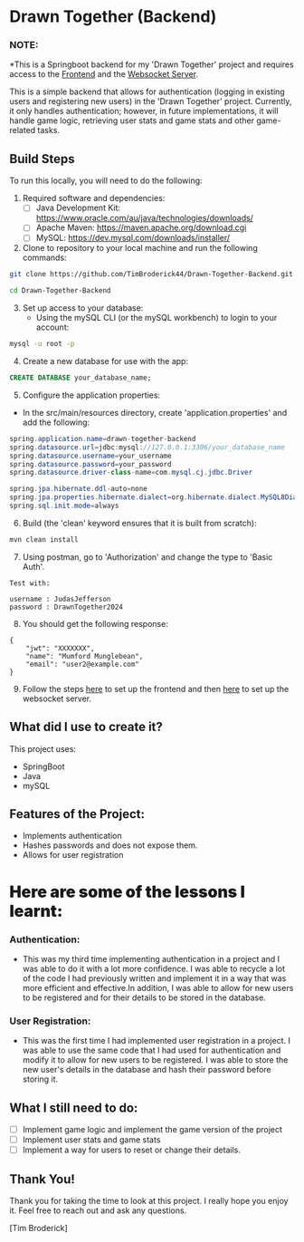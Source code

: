 # Drawn Together (Backend)

### NOTE:
*This is a Springboot backend for my 'Drawn Together' project and requires access to the [Frontend](https://github.com/TimBroderick44/Drawn-Together-Frontend) and the [Websocket Server](https://github.com/TimBroderick44/Drawn-Together-Websocket-Server).

This is a simple backend that allows for authentication (logging in existing users and registering new users) in the 'Drawn Together' project. Currently, it only handles authentication; however, in future implementations, it will handle game logic, retrieving user stats and game stats and other game-related tasks.

## Build Steps

To run this locally, you will need to do the following:

1. Required software and dependencies:
     - [ ] Java Development Kit: https://www.oracle.com/au/java/technologies/downloads/
     - [ ] Apache Maven: https://maven.apache.org/download.cgi
     - [ ] MySQL: https://dev.mysql.com/downloads/installer/

2. Clone to repository to your local machine and run the following commands:

```bash
git clone https://github.com/TimBroderick44/Drawn-Together-Backend.git
```

```bash
cd Drawn-Together-Backend
```

3. Set up access to your database:
   - Using the mySQL CLI (or the mySQL workbench) to login to your account:

```bash
mysql -u root -p
```

4. Create a new database for use with the app:

```sql
CREATE DATABASE your_database_name;
```

5. Configure the application properties:

- In the src/main/resources directory, create 'application.properties' and add the following:

```java
spring.application.name=drawn-together-backend
spring.datasource.url=jdbc:mysql://127.0.0.1:3306/your_database_name
spring.datasource.username=your_username
spring.datasource.password=your_password
spring.datasource.driver-class-name=com.mysql.cj.jdbc.Driver

spring.jpa.hibernate.ddl-auto=none
spring.jpa.properties.hibernate.dialect=org.hibernate.dialect.MySQL8Dialect
spring.sql.init.mode=always
```

6. Build (the 'clean' keyword ensures that it is built from scratch):

```bash
mvn clean install
```

7. Using postman, go to 'Authorization' and change the type to 'Basic Auth'. 

  ```
  Test with:

  username : JudasJefferson
  password : DrawnTogether2024
  ```

8. You should get the following response:
```   
{
    "jwt": "XXXXXXX",
    "name": "Mumford Munglebean",
    "email": "user2@example.com"
}
```
9. Follow the steps [here](https://github.com/TimBroderick44/Drawn-Together-Frontend) to set up the frontend and then [here](https://github.com/TimBroderick44/Drawn-Together-Websocket-Server) to set up the websocket server. 

## What did I use to create it?

This project uses:

-   SpringBoot
-   Java
-   mySQL 

## Features of the Project:

-  Implements authentication
-  Hashes passwords and does not expose them. 
-  Allows for user registration

<h1 style="font-weight: 900"> Here are some of the lessons I learnt:</h1>

### Authentication:

-  This was my third time implementing authentication in a project and I was able to do it with a lot more confidence. I was able to recycle a lot of the code I had previously written and implement it in a way that was more efficient and effective.In addition, I was able to allow for new users to be registered and for their details to be stored in the database.
  
### User Registration:
- This was the first time I had implemented user registration in a project. I was able to use the same code that I had used for authentication and modify it to allow for new users to be registered. I was able to store the new user's details in the database and hash their password before storing it.
  
## What I still need to do:

-   [ ] Implement game logic and implement the game version of the project 
-   [ ] Implement user stats and game stats
-   [ ] Implement a way for users to reset or change their details.

## Thank You!

Thank you for taking the time to look at this project. I really hope you enjoy it.
Feel free to reach out and ask any questions.

[Tim Broderick]
